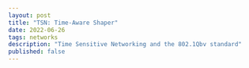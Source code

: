 ```yaml
---
layout: post
title: "TSN: Time-Aware Shaper"
date: 2022-06-26
tags: networks
description: "Time Sensitive Networking and the 802.1Qbv standard"
published: false
---
```

